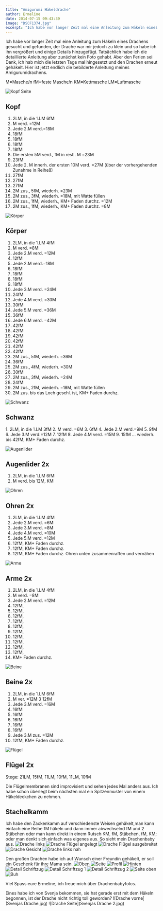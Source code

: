 ```yaml
---
title: "Amigurumi Häkeldrache"
author: Ermeline
date: 2014-07-15 09:43:39
image: "DSCF1374.jpg"
excerpt: "Ich habe vor langer Zeit mal eine Anleitung zum Häkeln eines Drachens gesucht und gefunden, der Drache war mir jedoch zu klein und so habe ich ihn vergrößert und einige Details hinzugefügt."
---
```


Ich habe vor langer Zeit mal eine Anleitung zum Häkeln eines Drachens
gesucht und gefunden, der Drache war mir jedoch zu klein und so habe ich
ihn vergrößert und einige Details hinzugefügt. Tatsächlich habe ich die
detaillierte Anleitung aber zunächst kein Foto gehabt. Aber den Ferien
sei Dank, ich hab mich die letzten Tage mal hingesetzt und den Drachen
erneut gehäkelt. Hier ist jetzt endlich die bebilderte Anleitung meines
Amigurumidrachens.
 
M=Masche/n 
fM=feste Masche/n 
KM=Kettmasche 
LM=Luftmasche

![Kopf Seite](DSCF1357.jpg)

## Kopf 
1. 2LM, in die 1.LM 6fM 
2. M verd. =12M 
3. Jede 2.M verd.=18M 
4. 18fM 
5. 18fM 
6. 18fM 
7. 18fM 
8. Die ersten 5M verd., fM in restl. M =23M 
9. 23fM 
10. Jede 2. M innerh. der ersten 10M verd. =27M (über der vorhergehenden Zunahme in Reihe8) 
11. 27fM 
12. 27fM 
13. 27fM 
14. 2M zus., 5fM, wiederh. =23M 
15. 2M zus., 3fM, wiederh. =18M, mit Watte füllen 
16. 2M zus., 1fM, wiederh., KM+ Faden durchz. =12M
17. 2M zus., 1fM, wiederh., KM+ Faden durchz. =8M


![Körper](DSCF1360.jpg)

## Körper
1. 2LM, in die 1.LM 4fM 
2. M verd. =8M 
3. Jede 2.M verd. =12M 
4. 12fM
5. Jede 2.M verd.=18M 
6. 18fM 
7. 18fM 
8. 18fM 
9. 18fM 
10. Jede 3.M verd. =24M 
11. 24fM 
12. Jede 4.M verd. =30M 
13. 30fM 
14. Jede 5.M verd. =36M 
15. 36fM 
16. Jede 6.M verd. =42M 
17. 42fM 
18. 42fM 
19. 42fM 
20. 42fM 
21. 42fM 
22. 42fM 
23. 2M zus., 5fM, wiederh. =36M 
24. 36fM 
25. 2M zus., 4fM, wiederh. =30M 
26. 30fM 
27. 2M zus., 3fM, wiederh. =24M 
28. 24fM 
29. 2M zus., 2fM, wiederh. =18M, mit Watte füllen 
30. 2M zus. bis das Loch geschl. ist, KM+ Faden durchz.


![Schwanz](DSCF1361.jpg)

## Schwanz
​1. 2LM, in die 1.LM 3fM 
2. M verd. =6M 
3. 6fM 
4. Jede 2.M verd.=9M 
5. 9fM 
6. Jede 3.M verd.=12M 
7. 12fM 
8. Jede 4.M verd. =15M 
9. 15fM …
wiederh. bis 42fM, KM+ Faden durchz.


![Augenlider](DSCF1362.jpg)

## Augenlider 2x
1. 2LM, in die 1.LM 6fM
2. M verd. bis 12M, KM


![Ohren](DSCF1363.jpg)

## Ohren 2x
1. 2LM, in die 1.LM 4fM
2. Jede 2.M verd. =6M
3. Jede 3.M verd. =8M
4. Jede 4.M verd. =10M
5. Jede 5.M verd. =12M
6. 12fM, KM+ Faden durchz.
7. 12fM, KM+ Faden durchz.
8. 12fM, KM+ Faden durchz.
Ohren unten zusammenraffen und vernähen


![Arme](DSCF1364.jpg)

## Arme 2x
1. 2LM, in die 1.LM 4fM
2. M verd. =8M
3. Jede 2.M verd. =12M
4. 12fM,
5. 12fM,
6. 12fM,
7. 12fM,
8. 12fM,
9. 12fM,
10. 12fM,
11. 12fM,
12. 12fM,
13. 12fM,
14. KM+ Faden durchz.


![Beine](DSCF1365.jpg)

## Beine 2x
1. 2LM, in die 1.LM 6fM
2. M ver. =12M
3  12fM
4. Jede 3.M verd. =16M
5. 16fM
6. 16fM
7. 16fM
8. 16fM
9. 16fM
10. Jede 3.M zus. =12M
11. 12fM, KM+ Faden durchz.


![Flügel](DSCF1366.jpg)

## Flügel 2x
Stege: 21LM, 15fM, 11LM, 10fM, 11LM, 10fM

Die Flügelmembranen sind improvisiert und sehen jedes Mal anders aus. Ich habe schon überlegt beim nächsten mal ein Spitzenmuster von einem Häkeldeckchen zu nehmen.


## Stachelkamm
Ich habe den Zackenkamm auf verschiedenste Weisen gehäkelt,man kann einfach eine Reihe fM häkeln und dann immer abwechselnd fM und 2 Stäbchen oder man kann direkt in einem Rutsch KM, fM, Stäbchen, fM, KM; oder man denkt sich einfach was eigenes aus.
So sieht mein Drachenbaby aus.
![Drache links](DSCF1368.jpg)
![Drache Flügel angelegt](DSCF1370.jpg)
![Drache Flügel ausgebreitet](DSCF1369.jpg)
![Drache Gesicht](DSCF1372.jpg)
![Drache links nah](DSCF1374.jpg)

Den großen Drachen habe ich auf Wunsch einer Freundin gehäkelt, er soll ein Geschenk für ihre Mama sein.
![Oben](IMG_20150612_085906.jpg)
![Seite](IMG_20150612_085949.jpg)
![Profil](IMG_20150612_085956.jpg)
![Hinten](IMG_20150612_090012.jpg)
![Detail Schriftzug](IMG_20150612_085931.jpg)
![Detail Schriftzug 1](IMG_20150612_085936.jpg)
![Detail Schriftzug 2](IMG_20150612_085944.jpg)
![Seite oben](IMG_20150612_090034.jpg)
![Buh](IMG_20150612_090058.jpg)


Viel Spass eure Ermeline, ich freue mich über Drachenbabyfotos.

Eines habe ich von Svenja bekommen, sie hat gerade erst mit dem Häkeln begonnen, ist der Drache nicht richtig toll geworden?
![Drache vorne](Svenjas Drache.jpg)
![Drache Seite](Svenjas Drache 2.jpg)


